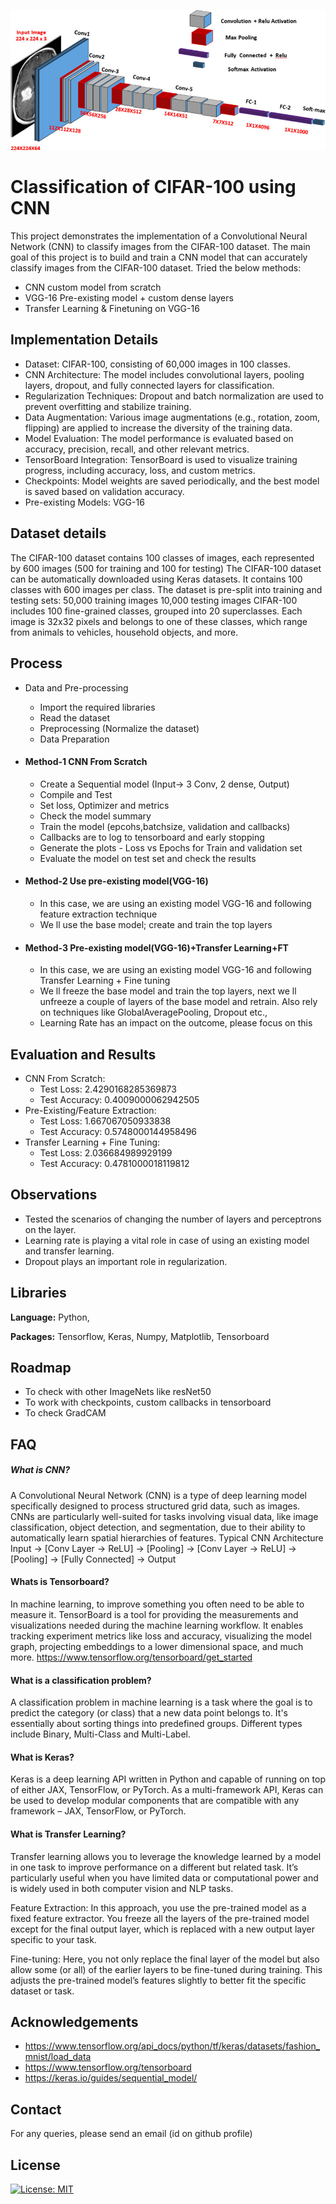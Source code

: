 
![Logo](https://github.com/AKGanesh/CNN-CIFAR100/blob/main/cnn.png)

# Classification of CIFAR-100 using CNN

This project demonstrates the implementation of a Convolutional Neural Network (CNN) to classify images from the CIFAR-100 dataset. 
The main goal of this project is to build and train a CNN model that can accurately classify images from the CIFAR-100 dataset. 
Tried the below methods:
- CNN custom model from scratch
- VGG-16 Pre-existing model + custom dense layers
- Transfer Learning & Finetuning on VGG-16

## Implementation Details
- Dataset: CIFAR-100, consisting of 60,000 images in 100 classes.
- CNN Architecture: The model includes convolutional layers, pooling layers, dropout, and fully connected layers for classification.
- Regularization Techniques: Dropout and batch normalization are used to prevent overfitting and stabilize training.
- Data Augmentation: Various image augmentations (e.g., rotation, zoom, flipping) are applied to increase the diversity of the training data.
- Model Evaluation: The model performance is evaluated based on accuracy, precision, recall, and other relevant metrics.
- TensorBoard Integration: TensorBoard is used to visualize training progress, including accuracy, loss, and custom metrics.
- Checkpoints: Model weights are saved periodically, and the best model is saved based on validation accuracy.
- Pre-existing Models: VGG-16

## Dataset details

The CIFAR-100 dataset contains 100 classes of images, each represented by 600 images (500 for training and 100 for testing)
The CIFAR-100 dataset can be automatically downloaded using Keras datasets. It contains 100 classes with 600 images per class. The dataset is pre-split into training and testing sets:
50,000 training images
10,000 testing images
CIFAR-100 includes 100 fine-grained classes, grouped into 20 superclasses. Each image is 32x32 pixels and belongs to one of these classes, which range from animals to vehicles, household objects, and more.

## Process

- Data and Pre-processing

  - Import the required libraries
  - Read the dataset
  - Preprocessing (Normalize the dataset)
  - Data Preparation

- #### Method-1 CNN From Scratch
  - Create a Sequential model (Input-> 3 Conv, 2 dense, Output)
  - Compile and Test
  - Set loss, Optimizer and metrics
  - Check the model summary
  - Train the model (epcohs,batchsize, validation and callbacks)
  - Callbacks are to log to tensorboard and early stopping
  - Generate the plots - Loss vs Epochs for Train and validation set
  - Evaluate the model on test set and check the results
  
- #### Method-2 Use pre-existing model(VGG-16)
  - In this case, we are using an existing model VGG-16 and following feature extraction technique
  - We ll use the base model; create and train the top layers

- #### Method-3 Pre-existing model(VGG-16)+Transfer Learning+FT
  - In this case, we are using an existing model VGG-16 and following Transfer Learning + Fine tuning
  - We ll freeze the base model and train the top layers, next we ll unfreeze a couple of layers of the base model and retrain. Also rely on techniques like GlobalAveragePooling, Dropout etc.,
  - Learning Rate has an impact on the outcome, please focus on this

## Evaluation and Results
  - CNN From Scratch: 
    - Test Loss: 2.4290168285369873
    - Test Accuracy: 0.4009000062942505
  - Pre-Existing/Feature Extraction:
    - Test Loss: 1.667067050933838
    - Test Accuracy: 0.5748000144958496
  - Transfer Learning + Fine Tuning:
    - Test Loss: 2.036684989929199
    - Test Accuracy: 0.4781000018119812

## Observations
- Tested the scenarios of changing the number of layers and perceptrons on the layer.
- Learning rate is playing a vital role in case of using an existing model and transfer learning.
- Dropout plays an important role in regularization.

## Libraries

**Language:** Python,

**Packages:** Tensorflow, Keras, Numpy, Matplotlib, Tensorboard

## Roadmap

- To check with other ImageNets like resNet50
- To work with checkpoints, custom callbacks in tensorboard
- To check GradCAM

## FAQ

##### What is CNN?
A Convolutional Neural Network (CNN) is a type of deep learning model specifically designed to process structured grid data, such as images. CNNs are particularly well-suited for tasks involving visual data, like image classification, object detection, and segmentation, due to their ability to automatically learn spatial hierarchies of features.
Typical CNN Architecture
Input -> [Conv Layer -> ReLU] -> [Pooling] -> [Conv Layer -> ReLU] -> [Pooling] -> [Fully Connected] -> Output

#### Whats is Tensorboard?

In machine learning, to improve something you often need to be able to measure it. TensorBoard is a tool for providing the measurements and visualizations needed during the machine learning workflow. It enables tracking experiment metrics like loss and accuracy, visualizing the model graph, projecting embeddings to a lower dimensional space, and much more.
https://www.tensorflow.org/tensorboard/get_started

#### What is a classification problem?

A classification problem in machine learning is a task where the goal is to predict the category (or class) that a new data point belongs to. It's essentially about sorting things into predefined groups. Different types include Binary, Multi-Class and Multi-Label.

#### What is Keras?

Keras is a deep learning API written in Python and capable of running on top of either JAX, TensorFlow, or PyTorch. As a multi-framework API, Keras can be used to develop modular components that are compatible with any framework – JAX, TensorFlow, or PyTorch.

#### What is Transfer Learning?
Transfer learning allows you to leverage the knowledge learned by a model in one task to improve performance on a different but related task. It’s particularly useful when you have limited data or computational power and is widely used in both computer vision and NLP tasks.

Feature Extraction:
In this approach, you use the pre-trained model as a fixed feature extractor. You freeze all the layers of the pre-trained model except for the final output layer, which is replaced with a new output layer specific to your task.

Fine-tuning:
Here, you not only replace the final layer of the model but also allow some (or all) of the earlier layers to be fine-tuned during training. This adjusts the pre-trained model’s features slightly to better fit the specific dataset or task.


## Acknowledgements

- https://www.tensorflow.org/api_docs/python/tf/keras/datasets/fashion_mnist/load_data
- https://www.tensorflow.org/tensorboard
- https://keras.io/guides/sequential_model/

## Contact

For any queries, please send an email (id on github profile)

## License

[![License: MIT](https://img.shields.io/badge/License-MIT-yellow.svg)](https://opensource.org/licenses/MIT)



